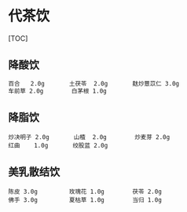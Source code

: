 # 代茶饮

[TOC]

## 降酸饮

```bash
百合   2.0g		土茯苓  2.0g		麸炒薏苡仁 3.0g
车前草 2.0g	    白茅根 1.0g
```

## 降脂饮

```
炒决明子 2.0g		山楂  2.0g		炒麦芽 2.0g
红曲    1.0g		 绞股蓝 2.0g
```

## 美乳散结饮

```
陈皮 3.0g			玫瑰花 1.0g		茯苓 2.0g
佛手 3.0g         夏枯草 1.0g		当归 1.0g
```

